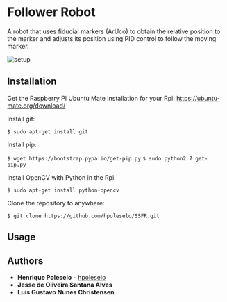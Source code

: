 # Follower Robot
A robot that uses fiducial markers (ArUco) to obtain the relative position to the marker and adjusts its position using PID control to follow the moving marker.

![setup](https://user-images.githubusercontent.com/24254286/67129582-741e9480-f1d5-11e9-8377-17f15a057203.jpg)

## Installation
Get the Raspberry Pi Ubuntu Mate Installation for your Rpi:
https://ubuntu-mate.org/download/


Install git:

``` $ sudo apt-get install git ```

Install pip:

``` $ wget https://bootstrap.pypa.io/get-pip.py ```
``` $ sudo python2.7 get-pip.py ```

Install OpenCV with Python in the Rpi:

``` $ sudo apt-get install python-opencv ```

Clone the repository to anywhere:

``` $ git clone https://github.com/hpoleselo/SSFR.git ```

## Usage

## Authors

* **Henrique Poleselo** - [hpoleselo](https://github.com/hpoleselo)
* **Jesse de Oliveira Santana Alves**
* **Luis Gustavo Nunes Christensen**
